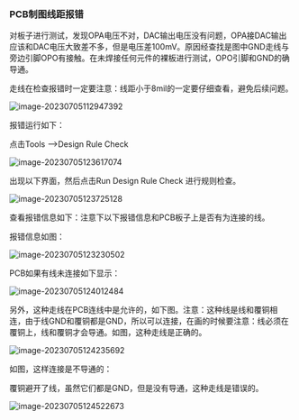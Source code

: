 ###  PCB制图线距报错

对板子进行测试，发现OPA电压不对，DAC输出电压没有问题，OPA接DAC输出应该和DAC电压大致差不多，但是电压差100mV。原因经查找是图中GND走线与旁边引脚OPO有接触。在未焊接任何元件的裸板进行测试，OPO引脚和GND的确导通。

走线在检查报错时一定要注意：线距小于8mil的一定要仔细查看，避免后续问题。



![image-20230705112947392](assets/image-20230705112947392.png)

报错运行如下：

点击Tools  -->Design Rule Check 

![image-20230705123617074](assets/image-20230705123617074.png)

出现以下界面，然后点击Run Design Rule Check 进行规则检查。

![image-20230705123725128](assets/image-20230705123725128.png)

查看报错信息如下：注意下以下报错信息和PCB板子上是否有为连接的线。

报错信息如图：

![image-20230705123230502](assets/image-20230705123230502.png)

PCB如果有线未连接如下显示：

![image-20230705124012484](assets/image-20230705124012484.png)

另外，这种走线在PCB连线中是允许的，如下图。注意：这种线是线和覆铜相连，由于线GND和覆铜都是GND，所以可以连接，在画的时候要注意：线必须在覆铜上，线和覆铜才会导通。如图，这种走线是正确的。

![image-20230705124235692](assets/image-20230705124235692.png)

如图，这样连接是不导通的：

覆铜避开了线，虽然它们都是GND，但是没有导通，这种走线是错误的。

![image-20230705124522673](assets/image-20230705124522673.png)